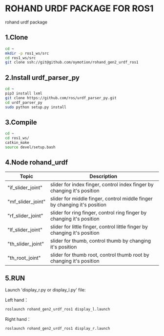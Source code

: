 # ROHAND URDF PACKAGE FOR ROS1

rohand urdf package

## 1.Clone

```BASH
cd ~
mkdir -p ros1_ws/src
cd ros1_ws/src
git clone ssh://git@github.com/oymotion/rohand_gen2_urdf_ros1
```

## 2.Install urdf_parser_py

```BASH
cd ~
pip3 install lxml
git clone https://github.com/ros/urdf_parser_py.git
cd urdf_parser_py
sudo python setup.py install
```

## 3.Compile

```BASH
cd ~
cd ros1_ws/
catkin_make
source devel/setup.bash
```

## 4.Node rohand_urdf

| Topic             | Description                                                               |
| ----------------- | ------------------------------------------------------------------------- |
| "if_slider_joint" | slider for index finger, control index finger by changing it's position   |
| "mf_slider_joint" | slider for middle finger, control middle finger by changing it's position |
| "rf_slider_joint" | slider for ring finger, control ring finger by changing it's position     |
| "lf_slider_joint" | slider for little finger, control little finger by changing it's position |
| "th_slider_joint" | slider for thumb, control thumb by changing it's position                 |
| "th_root_joint"   | slider for thumb root, control thumb root by changing it's position       |

## 5.RUN

Launch 'display_r.py or display_l.py' file:

Left hand：

```BASH
roslaunch rohand_gen2_urdf_ros1 display_l.launch
```

Right hand：

```BASH
roslaunch rohand_gen2_urdf_ros1 display_r.launch
```

